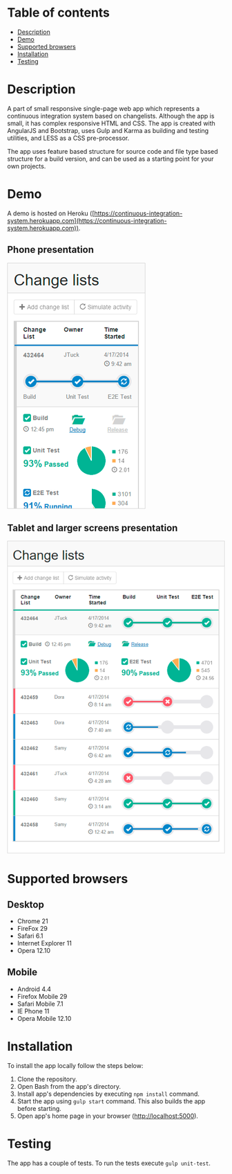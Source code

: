 # Table of contents
* [Description](#description)
* [Demo](#demo)
* [Supported browsers](#supported-browsers)
* [Installation](#installation)
* [Testing](#testing)

# Description
A part of small responsive single-page web app which represents a continuous integration system based on changelists.
Although the app is small, it has complex responsive HTML and CSS.
The app is created with AngularJS and Bootstrap, uses Gulp and Karma as building and testing utilities, and LESS as a CSS pre-processor.

The app uses feature based structure for source code and file type based structure for a build version, and can be used as a starting point for your own projects.

# Demo
A demo is hosted on Heroku ([https://continuous-integration-system.herokuapp.com](https://continuous-integration-system.herokuapp.com)).

## Phone presentation
![Phone presentation](demo/phone.png)

## Tablet and larger screens presentation
![Tablet and larger screens presentation](demo/tablet.png)

# Supported browsers

## Desktop
* Chrome 21
* FireFox 29
* Safari 6.1
* Internet Explorer 11
* Opera 12.10

## Mobile
* Android 4.4
* Firefox Mobile 29
* Safari Mobile 7.1
* IE Phone 11
* Opera Mobile 12.10

# Installation
To install the app locally follow the steps below:

1. Clone the repository.
2. Open Bash from the app's directory.
3. Install app's dependencies by executing `npm install` command.
4. Start the app using `gulp start` command. This also builds the app before starting.
5. Open app's home page in your browser ([http://localhost:5000](http://localhost:5000)).

# Testing
The app has a couple of tests. To run the tests execute `gulp unit-test`.
